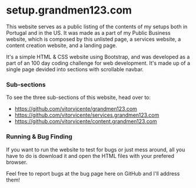# setup.grandmen123.com

This website serves as a public listing of the contents of my setups both in Portugal and in the US. It was made as a part of my Public Business website, which is composed by this unlisted page, a services website, a content creation website, and a landing page.

It's a simple HTML & CSS website using Bootstrap, and was developed as a part of an 100 day coding challenge for web development. It's made up of a single page devided into sections with scrollable navbar.

### Sub-sections
To see the three sub-sections of this website, head over to:
- https://github.com/vitorvicente/grandmen123.com
- https://github.com/vitorvicente/services.grandmen123.com
- https://github.com/vitorvicente/content.grandmen123.com


### Running & Bug Finding
If you want to run the website to test for bugs or just mess around, all you have to do is download it and open the HTML files with your prefered browser. 

Feel free to report bugs at the bug page here on GitHub and I'll address them!
